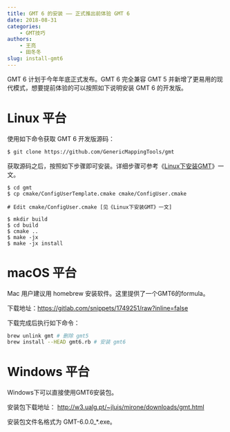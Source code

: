 ```yaml
---
title: GMT 6 的安装 —— 正式推出前体验 GMT 6
date: 2018-08-31
categories:
    - GMT技巧
authors:
    - 王亮
    - 田冬冬
slug: install-gmt6
---
```


GMT 6 计划于今年年底正式发布。GMT 6 完全兼容 GMT 5 并新增了更易用的现代模式，想要提前体验的可以按照如下说明安装 GMT 6 的开发版。

# Linux 平台


使用如下命令获取 GMT 6 开发版源码：

```bash
$ git clone https://github.com/GenericMappingTools/gmt
```

获取源码之后，按照如下步骤即可安装。详细步骤可参考《[Linux下安装GMT](https://docs.gmt-china.org/install/linux/)》一文。
```
$ cd gmt
$ cp cmake/ConfigUserTemplate.cmake cmake/ConfigUser.cmake

# Edit cmake/ConfigUser.cmake [见《Linux下安装GMT》一文]

$ mkdir build
$ cd build
$ cmake ..
$ make -jx
$ make -jx install
````

# macOS 平台

Mac 用户建议用 homebrew 安装软件。这里提供了一个GMT6的formula。

下载地址：https://gitlab.com/snippets/1749251/raw?inline=false

下载完成后执行如下命令：
````bash
brew unlink gmt # 删除 gmt5
brew install --HEAD gmt6.rb # 安装 gmt6
````

# Windows 平台

Windows下可以直接使用GMT6安装包。

安装包下载地址： http://w3.ualg.pt/~jluis/mirone/downloads/gmt.html

安装包文件名格式为 GMT-6.0.0_*.exe。
